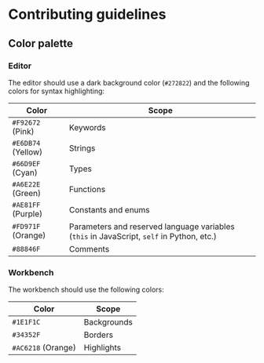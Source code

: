 # Contributing guidelines

## Color palette

### Editor

The editor should use a dark background color (`#272822`) and the following colors for syntax highlighting:

| Color | Scope |
| - | - |
| `#F92672` (Pink) | Keywords |
| `#E6DB74` (Yellow) | Strings |
| `#66D9EF` (Cyan) | Types |
| `#A6E22E` (Green) | Functions |
| `#AE81FF` (Purple) | Constants and enums |
| `#FD971F` (Orange) | Parameters and reserved language variables (`this` in JavaScript, `self` in Python, etc.) |
| `#88846F` | Comments |

### Workbench

The workbench should use the following colors:

| Color | Scope |
| - | - |
| `#1E1F1C` | Backgrounds |
| `#34352F` | Borders |
| `#AC6218` (Orange) | Highlights |
